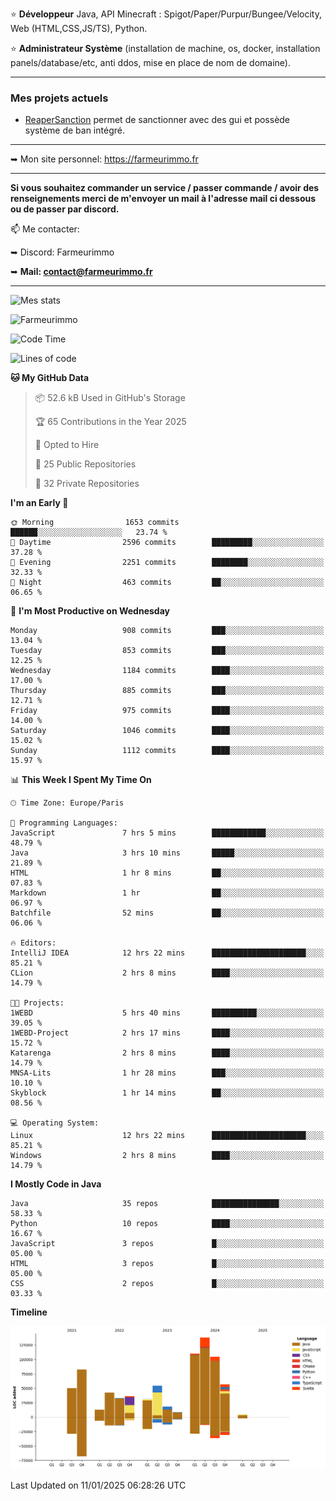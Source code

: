 ⭐ **Développeur** Java, API Minecraft : Spigot/Paper/Purpur/Bungee/Velocity, Web (HTML,CSS,JS/TS), Python.

⭐ **Administrateur Système** (installation de machine, os, docker, installation panels/database/etc, anti ddos, mise en place de nom de domaine).

---

### Mes projets actuels
- [ReaperSanction](https://www.spigotmc.org/resources/reapersanction.89580/) permet de sanctionner avec des gui et possède système de ban intégré.

---

➥ Mon site personnel: https://farmeurimmo.fr

---

**Si vous souhaitez commander un service / passer commande / avoir des renseignements merci de m'envoyer un mail à l'adresse mail ci dessous ou de passer par discord.**

📫 Me contacter:
 
   ➥ Discord: Farmeurimmo
   
   ➥ **Mail: contact@farmeurimmo.fr**

---

![Mes stats](https://github-readme-stats.farmeurimmo.fr/api?username=Farmeurimmo&count_private=true&show_icons=true&theme=radical)

<img src="https://komarev.com/ghpvc/?username=Farmeurimmo" alt="Farmeurimmo" />

<!--START_SECTION:waka-->
![Code Time](http://img.shields.io/badge/Code%20Time-1%2C760%20hrs%2054%20mins-blue)

![Lines of code](https://img.shields.io/badge/From%20Hello%20World%20I%27ve%20Written-785.3%20thousand%20lines%20of%20code-blue)

**🐱 My GitHub Data** 

> 📦 52.6 kB Used in GitHub's Storage 
 > 
> 🏆 65 Contributions in the Year 2025
 > 
> 💼 Opted to Hire
 > 
> 📜 25 Public Repositories 
 > 
> 🔑 32 Private Repositories 
 > 
**I'm an Early 🐤** 

```text
🌞 Morning                1653 commits        ██████░░░░░░░░░░░░░░░░░░░   23.74 % 
🌆 Daytime                2596 commits        █████████░░░░░░░░░░░░░░░░   37.28 % 
🌃 Evening                2251 commits        ████████░░░░░░░░░░░░░░░░░   32.33 % 
🌙 Night                  463 commits         ██░░░░░░░░░░░░░░░░░░░░░░░   06.65 % 
```
📅 **I'm Most Productive on Wednesday** 

```text
Monday                   908 commits         ███░░░░░░░░░░░░░░░░░░░░░░   13.04 % 
Tuesday                  853 commits         ███░░░░░░░░░░░░░░░░░░░░░░   12.25 % 
Wednesday                1184 commits        ████░░░░░░░░░░░░░░░░░░░░░   17.00 % 
Thursday                 885 commits         ███░░░░░░░░░░░░░░░░░░░░░░   12.71 % 
Friday                   975 commits         ████░░░░░░░░░░░░░░░░░░░░░   14.00 % 
Saturday                 1046 commits        ████░░░░░░░░░░░░░░░░░░░░░   15.02 % 
Sunday                   1112 commits        ████░░░░░░░░░░░░░░░░░░░░░   15.97 % 
```


📊 **This Week I Spent My Time On** 

```text
🕑︎ Time Zone: Europe/Paris

💬 Programming Languages: 
JavaScript               7 hrs 5 mins        ████████████░░░░░░░░░░░░░   48.79 % 
Java                     3 hrs 10 mins       █████░░░░░░░░░░░░░░░░░░░░   21.89 % 
HTML                     1 hr 8 mins         ██░░░░░░░░░░░░░░░░░░░░░░░   07.83 % 
Markdown                 1 hr                ██░░░░░░░░░░░░░░░░░░░░░░░   06.97 % 
Batchfile                52 mins             ██░░░░░░░░░░░░░░░░░░░░░░░   06.06 % 

🔥 Editors: 
IntelliJ IDEA            12 hrs 22 mins      █████████████████████░░░░   85.21 % 
CLion                    2 hrs 8 mins        ████░░░░░░░░░░░░░░░░░░░░░   14.79 % 

🐱‍💻 Projects: 
1WEBD                    5 hrs 40 mins       ██████████░░░░░░░░░░░░░░░   39.05 % 
1WEBD-Project            2 hrs 17 mins       ████░░░░░░░░░░░░░░░░░░░░░   15.72 % 
Katarenga                2 hrs 8 mins        ████░░░░░░░░░░░░░░░░░░░░░   14.79 % 
MNSA-Lits                1 hr 28 mins        ███░░░░░░░░░░░░░░░░░░░░░░   10.10 % 
Skyblock                 1 hr 14 mins        ██░░░░░░░░░░░░░░░░░░░░░░░   08.56 % 

💻 Operating System: 
Linux                    12 hrs 22 mins      █████████████████████░░░░   85.21 % 
Windows                  2 hrs 8 mins        ████░░░░░░░░░░░░░░░░░░░░░   14.79 % 
```

**I Mostly Code in Java** 

```text
Java                     35 repos            ███████████████░░░░░░░░░░   58.33 % 
Python                   10 repos            ████░░░░░░░░░░░░░░░░░░░░░   16.67 % 
JavaScript               3 repos             █░░░░░░░░░░░░░░░░░░░░░░░░   05.00 % 
HTML                     3 repos             █░░░░░░░░░░░░░░░░░░░░░░░░   05.00 % 
CSS                      2 repos             █░░░░░░░░░░░░░░░░░░░░░░░░   03.33 % 
```



**Timeline**

![Lines of Code chart](https://raw.githubusercontent.com/Farmeurimmo/Farmeurimmo/main/assets/bar_graph.png)


 Last Updated on 11/01/2025 06:28:26 UTC
<!--END_SECTION:waka-->
